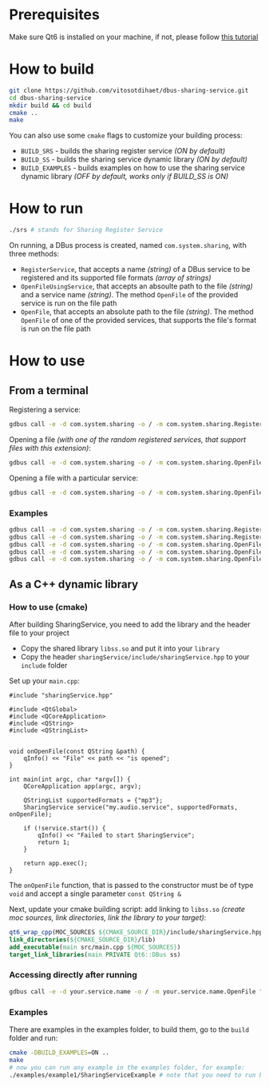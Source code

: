 # Prerequisites
Make sure Qt6 is installed on your machine, if not, please follow [this tutorial](https://doc.qt.io/qt-6/get-and-install-qt.html)

# How to build
```bash
git clone https://github.com/vitosotdihaet/dbus-sharing-service.git
cd dbus-sharing-service
mkdir build && cd build
cmake ..
make
```

You can also use some `cmake` flags to customize your building process:
- `BUILD_SRS` - builds the sharing register service *(ON by default)*
- `BUILD_SS` - builds the sharing service dynamic library *(ON by default)*
- `BUILD_EXAMPLES` - builds examples on how to use the sharing service dynamic library *(OFF by default, works only if BUILD_SS is ON)*

# How to run
```bash
./srs # stands for Sharing Register Service
```

On running, a DBus process is created, named `com.system.sharing`, with three methods:
- `RegisterService`, that accepts a name *(string)* of a DBus service to be registered and its supported file formats *(array of strings)*
- `OpenFileUsingService`, that accepts an absoulte path to the file *(string)* and a service name *(string)*. The method `OpenFile` of the provided service is run on the file path
- `OpenFile`, that accepts an absolute path to the file *(string)*. The method `OpenFile` of one of the provided services, that supports the file's format is run on the file path

# How to use
## From a terminal
Registering a service:
```bash
gdbus call -e -d com.system.sharing -o / -m com.system.sharing.RegisterService "your.dbus.service" "[\"supported\", \"extensions\"]"
```

Opening a file *(with one of the random registered services, that support files with this extension)*:
```bash
gdbus call -e -d com.system.sharing -o / -m com.system.sharing.OpenFile "/your/absolute/file.path"
```

Opening a file with a particular service:
```bash
gdbus call -e -d com.system.sharing -o / -m com.system.sharing.OpenFileUsingService "/your/absolute/file.path" "your.dbus.service"
```

### Examples
```bash
gdbus call -e -d com.system.sharing -o / -m com.system.sharing.RegisterService "my.epic.service" "[\"txt\", \"mp4\"]"
gdbus call -e -d com.system.sharing -o / -m com.system.sharing.RegisterService "my.text.service" "[\"txt\"]"
gdbus call -e -d com.system.sharing -o / -m com.system.sharing.OpenFile "/home/user/Documents/favourite-cat-names.txt"
gdbus call -e -d com.system.sharing -o / -m com.system.sharing.OpenFileUsingService "/home/user/Documents/favourite-cat-names.txt" "my.epic.service"
gdbus call -e -d com.system.sharing -o / -m com.system.sharing.OpenFile "/home/user/Documents/video.mp4"
```

## As a C++ dynamic library
### How to use (cmake)
After building SharingService, you need to add the library and the header file to your project
- Copy the shared library `libss.so` and put it into your `library`
- Copy the header `sharingService/include/sharingService.hpp` to your `include` folder

Set up your `main.cpp`:
```
#include "sharingService.hpp"

#include <QtGlobal>
#include <QCoreApplication>
#include <QString>
#include <QStringList>


void onOpenFile(const QString &path) {
    qInfo() << "File" << path << "is opened";
}

int main(int argc, char *argv[]) {
    QCoreApplication app(argc, argv);

    QStringList supportedFormats = {"mp3"};
    SharingService service("my.audio.service", supportedFormats, onOpenFile);

    if (!service.start()) {
        qInfo() << "Failed to start SharingService";
        return 1;
    }

    return app.exec();
}
```

The `onOpenFile` function, that is passed to the constructor must be of type `void` and accept a single parameter `const QString &`

Next, update your cmake building script: add linking to `libss.so` *(create moc sources, link directories, link the library to your target)*:
```cmake
qt6_wrap_cpp(MOC_SOURCES ${CMAKE_SOURCE_DIR}/include/sharingService.hpp)
link_directories(${CMAKE_SOURCE_DIR}/lib)
add_executable(main src/main.cpp ${MOC_SOURCES})
target_link_libraries(main PRIVATE Qt6::DBus ss)
```

### Accessing directly after running
```bash
gdbus call -e -d your.service.name -o / -m your.service.name.OpenFile "/your/absolute/file.path"
```

### Examples
There are examples in the examples folder, to build them, go to the `build` folder and run:
```bash
cmake -DBUILD_EXAMPLES=ON ..
make
# now you can run any example in the examples folder, for example:
./examples/example1/SharingServiceExample # note that you need to run build/srs to connect to it
```
